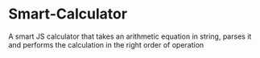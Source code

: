 # Smart-Calculator
A smart JS calculator that takes an arithmetic equation in string, parses it and performs the calculation in the right order of operation
